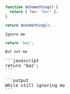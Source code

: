 <!-- evaldown ignore:true -->
```javascript
function doSomething() {
  return { foo: "bar" };
}

return doSomething();
```

```output
Ignore me
```

```javascript
return 'baz';
```

```output
But not me
```

<!-- evaldown ignore:true -->
<pre>
```javascript
return 'baz';
```

```output
While still ignoring me
```
</pre>
